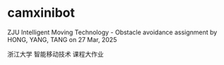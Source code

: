 # camxinibot
ZJU Intelligent Moving Technology - Obstacle avoidance assignment by HONG, YANG, TANG on 27 Mar, 2025

浙江大学 智能移动技术 课程大作业
